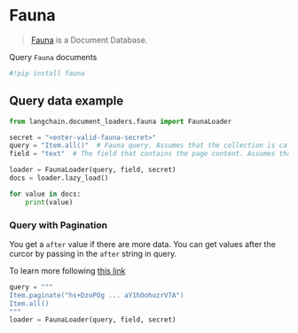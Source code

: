 # Fauna

>[Fauna](https://fauna.com/) is a Document Database.

Query `Fauna` documents


```python
#!pip install fauna
```

## Query data example


```python
from langchain.document_loaders.fauna import FaunaLoader

secret = "<enter-valid-fauna-secret>"
query = "Item.all()"  # Fauna query. Assumes that the collection is called "Item"
field = "text"  # The field that contains the page content. Assumes that the field is called "text"

loader = FaunaLoader(query, field, secret)
docs = loader.lazy_load()

for value in docs:
    print(value)
```

### Query with Pagination
You get a `after` value if there are more data. You can get values after the curcor by passing in the `after` string in query. 

To learn more following [this link](https://fqlx-beta--fauna-docs.netlify.app/fqlx/beta/reference/schema_entities/set/static-paginate)


```python
query = """
Item.paginate("hs+DzoPOg ... aY1hOohozrV7A")
Item.all()
"""
loader = FaunaLoader(query, field, secret)
```
